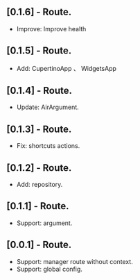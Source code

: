 ## [0.1.6] - Route.

* Improve:  Improve health

## [0.1.5] - Route.

* Add: CupertinoApp 、 WidgetsApp

## [0.1.4] - Route.

* Update: AirArgument.

## [0.1.3] - Route.

* Fix: shortcuts actions.

## [0.1.2] -  Route.

*  Add: repository.

## [0.1.1] -  Route.

*  Support: argument.

## [0.0.1] -  Route.

*  Support: manager route without context.
*  Support: global config.
